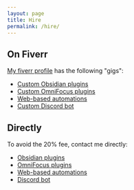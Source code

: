 ```yaml
---
layout: page
title: Hire
permalink: /hire/
---
```


## On Fiverr
[My fiverr profile](https://www.fiverr.com/hen31415) has the following "gigs":
- [Custom Obsidian plugins](https://www.fiverr.com/hen31415/create-a-customized-obsidian-plugin)
- [Custom OmniFocus plugins](https://www.fiverr.com/hen31415/create-a-custom-omnifocus-plugin)
- [Web-based automations](https://www.fiverr.com/hen31415/help-you-build-an-automation)
- [Custom Discord bot](https://www.fiverr.com/hen31415/make-a-discord-bot)

## Directly
To avoid the 20% fee, contact me directly:
- [Obsidian plugins](mailto:hgustafson@protonmail.com?subject=Obsidian%20Obsidian%20Plugin%20Hire)
- [OmniFocus plugins](mailto:hgustafson@protonmail.com?subject=Omnifocus%20Plugin%20Hire)
- [Web-based automations](mailto:hgustafson@protonmail.com?subject=Web%20Automation%20Hire)
- [Discord bot](mailto:hgustafson@protonmail.com?subject=Discord%20Bot%20Hire)